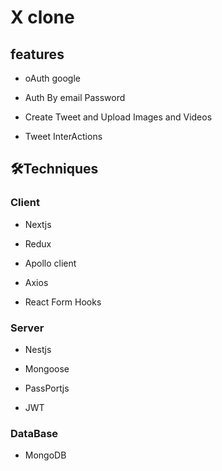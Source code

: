 # X clone

## features 

- oAuth google

- Auth By email Password

- Create Tweet and Upload Images and Videos

- Tweet InterActions

## 🛠Techniques 

###  Client 

- Nextjs 

- Redux

- Apollo client

- Axios

- React Form Hooks

###  Server  

- Nestjs

- Mongoose

- PassPortjs

- JWT 

### DataBase 

- MongoDB

